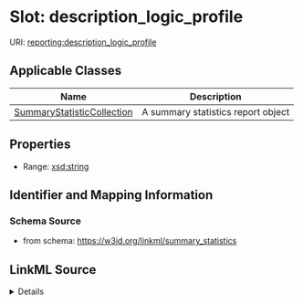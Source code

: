 # Slot: description_logic_profile

URI: [reporting:description_logic_profile](https://w3id.org/linkml/reportdescription_logic_profile)



<!-- no inheritance hierarchy -->




## Applicable Classes

| Name | Description |
| --- | --- |
[SummaryStatisticCollection](SummaryStatisticCollection.md) | A summary statistics report object






## Properties

* Range: [xsd:string](http://www.w3.org/2001/XMLSchema#string)







## Identifier and Mapping Information







### Schema Source


* from schema: https://w3id.org/linkml/summary_statistics




## LinkML Source

<details>
```yaml
name: description_logic_profile
from_schema: https://w3id.org/linkml/summary_statistics
rank: 1000
alias: description_logic_profile
owner: SummaryStatisticCollection
domain_of:
- SummaryStatisticCollection
slot_group: owl_statistic_group
range: string

```
</details>